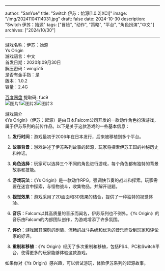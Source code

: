 
---
author: "SanYue"
title: "Switch 伊苏：始源[1.0.2|XCI]"
image: "/img/20241104114031.jpg"
draft: false
date: 2024-10-30
description: "Switch 伊苏：始源"
tags: ["冒险", "动作", "策略", "平台", "角色扮演","中文"]
archives: ["2024/10/30"]

---

游戏名称：伊苏：始源   
Ys Origin    
游戏语言：中文  
首发日期：2020年09月30日  
解压密码：wing515  
是否有金手指：是  
版本：1.0.2   
容量：2.4G

[百度网盘](https://pan.baidu.com/s/1AuKyoStmox1FLzgtdcxHrw) 提取码: fuc9  
![图片1](/img/0552e910.jpg)![图片2](/img/4103141a.jpg)![图片3](/img/d471a6f4.jpg)  

游戏简介  
《Ys Origin》（伊苏：起源）是由日本Falcom公司开发的一款动作角色扮演游戏，属于伊苏系列的前传作品。以下是关于这款游戏的一些基本信息：

1. **发行时间**：游戏最初于2006年在日本发行，后来被移植到多个平台。

2. **故事背景**：游戏讲述了伊苏系列故事的起源，玩家将探索伊苏王国的神秘历史和神话。

3. **角色选择**：玩家可以选择三个不同的角色进行游戏，每个角色都有独特的背景故事和技能。

4. **游戏玩法**：《Ys Origin》是一款动作RPG，强调快节奏的战斗和探索。玩家需要在迷宫中探索，与怪物战斗，收集物品，并解开谜题。

5. **视觉效果**：游戏采用了2D画面和3D效果的结合，提供了一种独特的视觉体验。

6. **音乐**：Falcom以其高质量的音乐而闻名，伊苏系列也不例外。《Ys Origin》的音乐由Falcom的内部团队创作，为游戏增添了许多氛围。

7. **评价**：游戏因其深刻的剧情、流畅的战斗系统和优秀的音乐而受到玩家和评论家的好评。

8. **重制和移植**：《Ys Origin》经历了多次重制和移植，包括PS4、PC和Switch平台，使得更多的玩家能够体验这款游戏。

如果你对《Ys Origin》感兴趣，可以尝试游玩，体验伊苏系列的起源故事。
